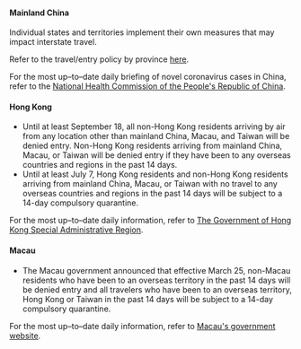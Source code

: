 #### Mainland China

Individual states and territories implement their own measures that may impact interstate travel.

Refer to the travel/entry policy by province [here](https://www.china-briefing.com/news/wp-content/uploads/2020/05/Travel-_-Entry-Policy-By-Province-As-of-May-24.jpg). 

For the most up–to–date daily briefing of novel coronavirus cases in China, refer to the [National Health Commission of the People's Republic of China](http://en.nhc.gov.cn/2020-06/16/c_80776.htm). 

#### Hong Kong

- Until at least September 18, all non-Hong Kong residents arriving by air from any location other than mainland China, Macau, and Taiwan will be denied entry. Non-Hong Kong residents arriving from mainland China, Macau, or Taiwan will be denied entry if they have been to any overseas countries and regions in the past 14 days.
- Until at least July 7, Hong Kong residents and non-Hong Kong residents arriving from mainland China, Macau, or Taiwan with no travel to any overseas countries and regions in the past 14 days will be subject to a 14-day compulsory quarantine.

For the most up–to–date daily information, refer to [The Government of Hong Kong Special Administrative Region](https://www.info.gov.hk/gia/general/202003/18/P2020031800758.htm).

#### Macau

- The Macau government announced that effective March 25, non-Macau residents who have been to an overseas territory in the past 14 days will be denied entry and all travelers who have been to an overseas territory, Hong Kong or Taiwan in the past 14 days will be subject to a 14-day compulsory quarantine. 

For the most up–to–date daily information, refer to [Macau's government website](https://www.ssm.gov.mo/apps1/PreventCOVID-19/en.aspx#clg17048).